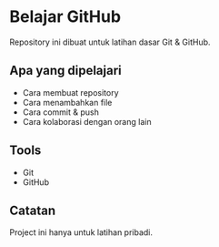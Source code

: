 # Belajar GitHub

Repository ini dibuat untuk latihan dasar Git & GitHub.

## Apa yang dipelajari
- Cara membuat repository
- Cara menambahkan file
- Cara commit & push
- Cara kolaborasi dengan orang lain

## Tools
- Git
- GitHub

## Catatan
Project ini hanya untuk latihan pribadi.
